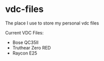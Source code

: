 # vdc-files
The place I use to store my personal vdc files

Current VDC Files:
 - Bose QC35II
 - Truthear Zero RED
 - Raycon E25
